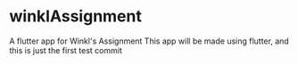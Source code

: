 # winklAssignment
A flutter app for Winkl's Assignment
This app will be made using flutter, and this is just the first test commit

